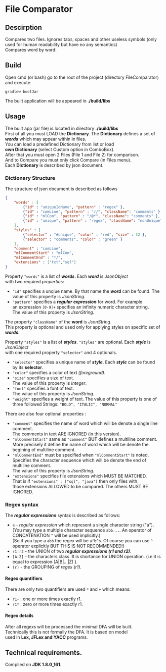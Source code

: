 # File Comparator
## Descirption
Compares two files. Ignores tabs, spaces and other useless symbols (only used for human readability but have no any semantics)  
Compares word by word.
## Build
Open cmd (or bash) go to the root of the project (directory FileComparator) and execute:
```
gradlew bootJar
```
The built application will be appeared in **./build/libs**

## Usage
The built app (jar file) is located in directory **./build/libs**  
First of all you must LOAD the **Dictionary**. The **Dictionary**
defines a set of ***words*** which may appear within in files.  
You can load a predefined Dictionary from list or load  
**own Dictionary** (select Custom option in ComboBox).  
After that you must open 2 Files (File 1 and File 2) for comparison.  
And to Compare you must only click Compare (in Files menu).  
Each **Dictionary** is described by json document.  
### Dictionary Structure
The structure of json document is described as follows
>  
```JSON
{  
    "words" : [  
        {"id" : "uniqueIdName", "pattern" : "regex" },  
        {"id" : "comLine", "pattern" : "//", "className": "comments" },  
        {"id" : "mlCom", "pattern" : "/@*", "className": "comments" },  
        {"id" : "unique", "pattern" : "regex", "className": "nonUnique" }  
    ],   
    "styles" : [  
        {"selector" : "#unique", "color" : "red", "size" : 12 },  
        {"selector" : "comments", "color" : "green" }  
    ],  
    "comment" : "comLine",  
    "mlCommentStart" : "mlCom",  
    "mlCommentEnd" : "*/",  
    "extensions" : ["txt","sql"]  
}
```

Property `"words"` is a list of ***words***. Each ***word*** is *JsonObject*  
with two required *properties*:  
 - `"id"` specifies a unqiue name. By that name the ***word*** can be found.
 The value of this property is *JsonString*.
 - `"pattern"` specifies a ***regular expression*** for word. For example  
 an expression `[0-9]+` specifies an infinity numeric character string.  
 The value of this property is *JsonString*.  

The property `"className"` of the **word** is *JsonString*.  
This property is optional and used only for applying styles on specific set of ***words***.

Property `"styles"` is a list of ***styles***. `"styles"` are optional. Each ***style*** is *JsonObject*    
with one required property `"selector"` and 4 optionals.
 - `"selector"` specifies a unique name of ***style***.
 Each ***style*** can be found by its **selector**.
 - `"color"` specifies a color of text *(foreground)*.
 - `"size"` specifies a size of text.  
 The value of this property is *Integer*.
 - `"font"` specifies a font of text.  
 The value of this property is *JsonString*.
 - `"weight"` specifies a weight of text.
 The value of this property is one of three followed Strings:
 ```"BOLD", "ITALIC", "NORMAL"```
 
There are also four optional properties :
 - `"comment"` specifies the name of word which will be denote a single line comment.  
 The comments in text ARE IGNORED (in this version).
 - `"mlCommentStart"` same as `"comment"` BUT defines a multiline comment.  
 More precisely it define the name of word which will be denote the begining of multiline comment.
 - `"mlCommentEnd"` must be specified when `"mlCommentStart"` is noted.  
 Specifies the character sequence which will be denote the end of multiline comment.  
 The value of this property is *JsonString*.
 - `"extensions"` specifies file extensions which MUST BE MATCHED.  
 That is if `"extensions" : ["sql", "java"]` then only files with  
 those extensions ALLOWED to be compared. The others MUST BE IGNORED.
 
### Regex syntax
The ***regular expressions*** syntax is described as follows: 
 - `a` - *regular expression* which represent a single character string ("a"). 
 (You may type a multiple character sequence `abb...`. An operator of CONCATENATION `^` will be used implicitly.)  
 (So if you type a `abb` the regex will be `a^b^b`. Of course you can use `^` operator explicitly BUT THIS IS NOT RECOMMENDED!) 
 - `r1|r2` - the UNION of two ***regular expressions (r1 and r2)***.
 - `[A-Z]` - the characters class. It is shortance for UNION operation. (i.e it is equal to expression (A|B|...|Z)    ).
 - `(r)` - the GROUPING of *regex (r1)*.

#### Regex quantifiers
There are only two quantifiers are used `*` and `+` which means:
 - `r1+` : one or more times exactly r1.
 - `r1*` : zero or more times exactly r1.

#### Regex details
After all regexs will be processed the minimal DFA will be built.  
Technically this is not formally the DFA. It is based on model  
used in **Lex, JFLex and YACC** programs.

## Technical requirements.
Compiled on **JDK 1.8.0_161**.
